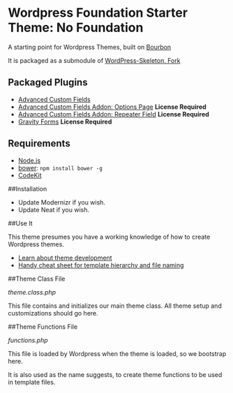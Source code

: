 # Wordpress Foundation Starter Theme: No Foundation

A starting point for Wordpress Themes, built on [Bourbon](http://bourbon.io/)

It is packaged as a submodule of [WordPress-Skeleton, Fork](https://bitbucket.org/andrewcroce/wordpress-skeleton)

## Packaged Plugins

  * [Advanced Custom Fields](http://www.advancedcustomfields.com/)
  * [Advanced Custom Fields Addon: Options Page](http://www.advancedcustomfields.com/add-ons/options-page/) **License Required**
  * [Advanced Custom Fields Addon: Repeater Field](http://www.advancedcustomfields.com/add-ons/repeater-field/) **License Required**
  * [Gravity Forms](http://www.gravityforms.com/) **License Required**

## Requirements

  * [Node.js](http://nodejs.org)
  * [bower](http://bower.io): `npm install bower -g`
  * [CodeKit](https://incident57.com/codekit/)

##Installation

  * Update Modernizr if you wish.
  * Update Neat if you wish.

##Use It

This theme presumes you have a working knowledge of how to create Wordpress themes.

  * [Learn about theme development](http://codex.wordpress.org/Theme_Development)
  * [Handy cheat sheet for template hierarchy and file naming](http://codex.wordpress.org/images/1/18/Template_Hierarchy.png)

##Theme Class File

*theme.class.php*

This file contains and initializes our main theme class. All theme setup and customizations should go here.

##Theme Functions File

*functions.php*

This file is loaded by Wordpress when the theme is loaded, so we bootstrap here.

It is also used as the name suggests, to create theme functions to be used in template files.